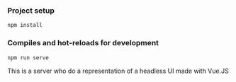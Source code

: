 ### Project setup
```
npm install
```

### Compiles and hot-reloads for development
```
npm run serve
```

This is a server who do a representation of a headless UI
made with Vue.JS 

